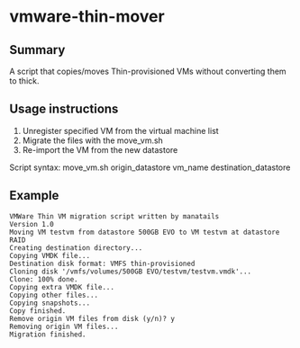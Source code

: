 # vmware-thin-mover
## Summary
A script that copies/moves Thin-provisioned VMs without converting them to thick.

## Usage instructions
1. Unregister specified VM from the virtual machine list
2. Migrate the files with the move_vm.sh
3. Re-import the VM from the new datastore

Script syntax: move_vm.sh origin_datastore vm_name destination_datastore

## Example

    VMWare Thin VM migration script written by manatails
    Version 1.0
    Moving VM testvm from datastore 500GB EVO to VM testvm at datastore RAID
    Creating destination directory...
    Copying VMDK file...
    Destination disk format: VMFS thin-provisioned
    Cloning disk '/vmfs/volumes/500GB EVO/testvm/testvm.vmdk'...
    Clone: 100% done.
    Copying extra VMDK file...
    Copying other files...
    Copying snapshots...
    Copy finished.
    Remove origin VM files from disk (y/n)? y
    Removing origin VM files...
    Migration finished.
